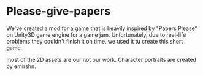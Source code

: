 # Please-give-papers

We've created a mod for a game that is heavily inspired by "Papers Please" on Unity3D game engine for a game jam. Unfortunately, due to real-life problems they couldn't finish it on time.
we used it tu create this short game.

most of the 2D assets are our not our work. Character portraits are created by emirshn.

